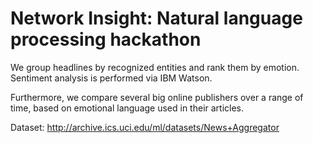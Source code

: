 # Network Insight: Natural language processing hackathon
We group headlines by recognized entities and rank them by emotion. Sentiment analysis is performed via IBM Watson.

Furthermore, we compare several big online publishers over a range of time, based on emotional language used in their articles.

Dataset: http://archive.ics.uci.edu/ml/datasets/News+Aggregator
